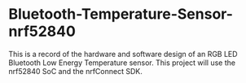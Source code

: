 # Bluetooth-Temperature-Sensor-nrf52840
This is a record of the hardware and software design of an RGB LED Bluetooth Low Energy Temperature sensor. This project will use the nrf52840 SoC and the nrfConnect SDK.
